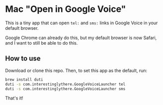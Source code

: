 # Mac "Open in Google Voice"

This is a tiny app that can open `tel:` and `sms:` links in Google Voice in your
default browser.

Google Chrome can already do this, but my default browser is now Safari, and I
want to still be able to do this.

## How to use

Download or clone this repo. Then, to set this app as the default, run:

```sh
brew install duti
duti -s com.interestinglythere.GoogleVoiceLauncher tel
duti -s com.interestinglythere.GoogleVoiceLauncher sms
```

That's it!
